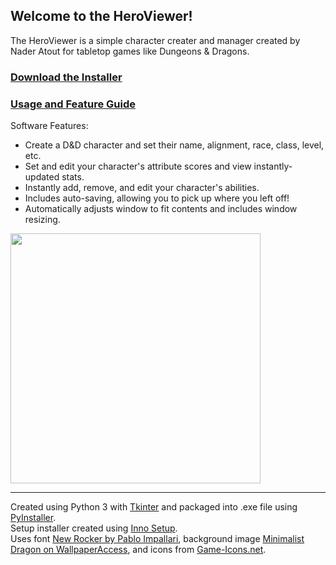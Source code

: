 ## Welcome to the HeroViewer!
The HeroViewer is a simple character creater and manager created by Nader Atout for tabletop games like Dungeons & Dragons. 

### [Download the Installer]
### [Usage and Feature Guide]

Software Features:
- Create a D&D character and set their name, alignment, race, class, level, etc.
- Set and edit your character's attribute scores and view instantly-updated stats.
- Instantly add, remove, and edit your character's abilities.
- Includes auto-saving, allowing you to pick up where you left off!
- Automatically adjusts window to fit contents and includes window resizing.

<!-- Demo Image of Software -->
<image align="center" src="https://user-images.githubusercontent.com/39421939/134977143-aaf2422e-ee89-4341-8a18-39fcf1ff8602.png" height="400"> 

---  
Created using Python 3 with [Tkinter] and packaged into .exe file using [PyInstaller]. <br>
Setup installer created using [Inno Setup]. <br>
Uses font [New Rocker by Pablo Impallari], background image [Minimalist Dragon on WallpaperAccess], and icons from [Game-Icons.net].
  
<!-- Embedded Links -->
[Usage and Feature Guide]:                https://github.com/naberatu/HeroViewer/blob/master/howtouse.md
[Download the Installer]:                 https://www.mediafire.com/file/wbyibieox7g7n9d/hvsetup.exe/file
[Tkinter]:                                https://docs.python.org/3/library/tkinter.html
[PyInstaller]:                            https://www.pyinstaller.org/
[Inno Setup]:                             https://jrsoftware.org/isdl.php#stable
[New Rocker by Pablo Impallari]:          https://fonts.google.com/specimen/New+Rocker#standard-styles
[Minimalist Dragon on WallpaperAccess]:   https://wallpaperaccess.com/minimalist-dragon 
[Game-Icons.net]:                         https://game-icons.net/
